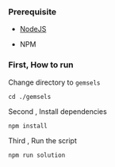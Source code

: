### Prerequisite

- [NodeJS](https://nodejs.org/en/)

- NPM



### First,  How to run

Change directory to ```gemsels```

```shell
cd ./gemsels
```


Second , Install dependencies

```shell
npm install
```



Third , Run the script

```
npm run solution
```

